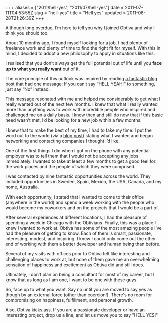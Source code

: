 +++
aliases = ["2011/hell-yes", "2011/07/hell-yes"]
date = 2011-07-11T04:53:55Z
slug = "hell-yes"
title = "Hell yes"
updated = 2011-08-28T21:26:39Z
+++

Although long overdue, I’m here to tell you why I joined Obtiva and why
I think you should too.

About 10 months ago, I found myself looking for a job. I had plenty of
freelance work and plenty of time to find the right fit for myself. With
this in mind, I decided to adopt a new philosophy to apply in situations
like this.

I realised that you don’t always get the full potential out of life
until you **face up to what you really want** out of it.

The core principle of this outlook was inspired by reading [a fantastic
blog post](http://sivers.org/hellyeah) that had one message: If you
can’t say “HELL YEAH!” to something, just say “No” instead.

This message resonated with me and helped me considerably to get what I
really wanted out of the next few months. I knew that what I really
wanted more than anything was to work with incredible people who
inspired and challenged me on a daily basis. I knew then and still do
now that if this basic need wasn’t met, I’d be looking for a new job
within a few months.

I knew that to make the best of my time, I had to take my time. I put
the word out to the world (via a [blog
post](http://bjeanes.com/2010/08/19/my-future)) stating what I wanted
and began networking and contacting companies I thought I’d like.

One of the first things I did when I got on the phone with any potential
employer was to tell them that I would not be accepting any jobs
immediately. I wanted to take at least a few months to get a good feel
for the work places and the people of which they were comprised.

I was contacted by nine fantastic opportunities across the world. They
included opportunities in Sweden, Spain, Mexico, the USA, Canada, and my
home, Australia.

With each opportunity, I stated that I wanted to come to their office
(anywhere in the world) and spend a week working with the people who
would become my coworkers and on the projects that I would be a part of.

After several experiences at different locations, I had the pleasure of
spending a week in Chicago with the Obtivians. Finally, this was a place
I knew I wanted to work at. Obtiva has some of the most amazing people
I’ve had the pleasure of getting to know. Each of them is smart,
passionate, interesting, modest, and inspiring. I knew I could only come
out the other end of working with them a better developer and human
being than before.

Several of my visits with offices prior to Obtiva felt like interesting
and challenging places to work at, but none of them gave me an
overwhelming sensation of happiness and excitement as Obtiva did and
still does.

Ultimately, I don’t plan on being a consultant for most of my career,
but I know that as long as I am one, I want to be one with these guys.

So, face up to what you want. Say no until you are moved to say yes as
though by an external force (other than
coercion!). There's no room for compromising on happiness, fulfillment, and personal growth.

Also, Obtiva kicks ass. If you are a passionate developer or have an interesting project, drop us a line, and let us move you to say "HELL YES!"
